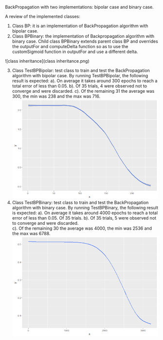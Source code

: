 BackPropagation with two implementations: bipolar case and binary case.

A review of the implemented classes:
1. Class BP: it is an implementation of BackPropagation algorithm with bipolar case.  
2. Class BPBinary: the implementation of Backpropagation algorithm with binary case. 
                 Child class BPBinary extends parent class BP and overrides the outputFor and computeDelta function so as to use the 
                 customSigmoid function in outputFor and use a different delta.
  
![class inheritance](class inheritance.png)

3. Class TestBPBipolar: test class to train and test the BackPropagation algorithm with bipolar case. 
                 By running TestBPBipolar, the following result is expected:
                   a). On average it takes around 300 epochs to reach a total error of less than 0.05. 
                   b). Of 35 trials, 4 were observed not to converge and were discarded. 
                   c). Of the remaining 31 the average was 300, the min was 238 and the max was 716. 
                   ![total squared error for bipolar representation of XOR problem](bipolar.png)
4. Class TestBPBinary: test class to train and test the BackPropagation algorithm with binary case.
                 By running TestBPBinary, the following result is expected:
                   a). On average it takes around 4000 epochs to reach a total error of less than 0.05. Of 35 trials. 
                   b). Of 35 trials, 5 were observed not to converge and were discarded.   
                   c). Of the remaining 30 the average was 4000, the min was 2536 and the max was 6788. 
                   ![total squared error for binary representation of XOR problem](binary.png)
                 
                

